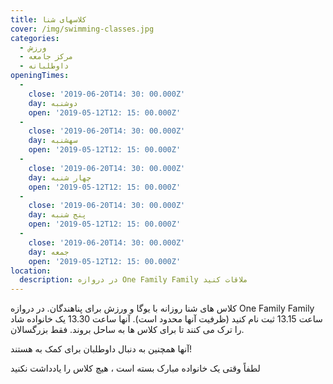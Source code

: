 ```yaml
---
title: کلاسهای شنا
cover: /img/swimming-classes.jpg
categories:
  - ورزش
  - مرکز جامعه
  - داوطلبانه
openingTimes:
  - 
    close: '2019-06-20T14: 30: 00.000Z'
    day: دوشنبه
    open: '2019-05-12T12: 15: 00.000Z'
  - 
    close: '2019-06-20T14: 30: 00.000Z'
    day: سهشنبه
    open: '2019-05-12T12: 15: 00.000Z'
  - 
    close: '2019-06-20T14: 30: 00.000Z'
    day: چهار شنبه
    open: '2019-05-12T12: 15: 00.000Z'
  - 
    close: '2019-06-20T14: 30: 00.000Z'
    day: پنج شنبه
    open: '2019-05-12T12: 15: 00.000Z'
  - 
    close: '2019-06-20T14: 30: 00.000Z'
    day: جمعه
    open: '2019-05-12T12: 15: 00.000Z'
location:
  description: در دروازه One Family Family ملاقات کنید
---
```


کلاس های شنا روزانه با یوگا و ورزش برای پناهندگان. در دروازه One Family Family ساعت 13.15 ثبت نام کنید (ظرفیت آنها محدود است). آنها ساعت 13.30 یک خانواده شاد را ترک می کنند تا برای کلاس ها به ساحل بروند. فقط بزرگسالان.

آنها همچنین به دنبال داوطلبان برای کمک به هستند!

لطفاً وقتی یک خانواده مبارک بسته است ، هیچ کلاس را یادداشت نکنید